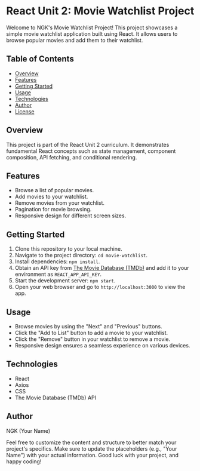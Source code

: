 # React Unit 2: Movie Watchlist Project

Welcome to NGK's Movie Watchlist Project! This project showcases a simple movie watchlist application built using React. It allows users to browse popular movies and add them to their watchlist.

## Table of Contents

- [Overview](#overview)
- [Features](#features)
- [Getting Started](#getting-started)
- [Usage](#usage)
- [Technologies](#technologies)
- [Author](#author)
- [License](#license)

## Overview

This project is part of the React Unit 2 curriculum. It demonstrates fundamental React concepts such as state management, component composition, API fetching, and conditional rendering.

## Features

- Browse a list of popular movies.
- Add movies to your watchlist.
- Remove movies from your watchlist.
- Pagination for movie browsing.
- Responsive design for different screen sizes.

## Getting Started

1. Clone this repository to your local machine.
2. Navigate to the project directory: `cd movie-watchlist`.
3. Install dependencies: `npm install`.
4. Obtain an API key from [The Movie Database (TMDb)](https://www.themoviedb.org/documentation/api) and add it to your environment as `REACT_APP_API_KEY`.
5. Start the development server: `npm start`.
6. Open your web browser and go to `http://localhost:3000` to view the app.

## Usage

- Browse movies by using the "Next" and "Previous" buttons.
- Click the "Add to List" button to add a movie to your watchlist.
- Click the "Remove" button in your watchlist to remove a movie.
- Responsive design ensures a seamless experience on various devices.

## Technologies

- React
- Axios
- CSS
- The Movie Database (TMDb) API

## Author

NGK (Your Name)

Feel free to customize the content and structure to better match your project's specifics. Make sure to update the placeholders (e.g., "Your Name") with your actual information. Good luck with your project, and happy coding!